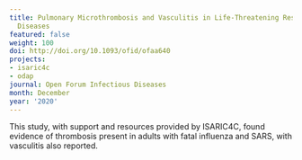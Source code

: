 ```yaml
---
title: Pulmonary Microthrombosis and Vasculitis in Life-Threatening Respiratory Virus
  Diseases
featured: false
weight: 100
doi: http://doi.org/10.1093/ofid/ofaa640
projects:
- isaric4c
- odap
journal: Open Forum Infectious Diseases
month: December
year: '2020'
---
```




This study, with support and resources provided by ISARIC4C, found
evidence of thrombosis present in adults with fatal influenza and SARS,
with vasculitis also reported.
